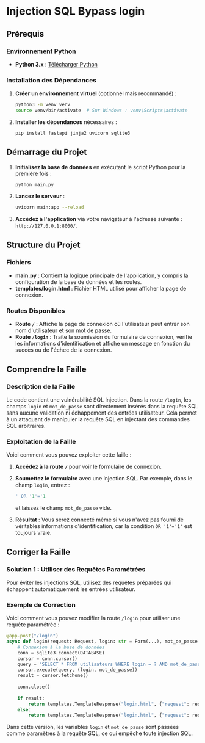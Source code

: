 # Injection SQL Bypass login 

## Prérequis

### Environnement Python

- **Python 3.x** : [Télécharger Python](https://www.python.org/downloads/)

### Installation des Dépendances

1. **Créer un environnement virtuel** (optionnel mais recommandé) :

    ```bash
    python3 -m venv venv
    source venv/bin/activate  # Sur Windows : venv\Scripts\activate
    ```

2. **Installer les dépendances** nécessaires :

    ```bash
    pip install fastapi jinja2 uvicorn sqlite3
    ```

## Démarrage du Projet

1. **Initialisez la base de données** en exécutant le script Python pour la première fois :

    ```bash
    python main.py
    ```

2. **Lancez le serveur** :

    ```bash
    uvicorn main:app --reload
    ```

3. **Accédez à l'application** via votre navigateur à l'adresse suivante : `http://127.0.0.1:8000/`.

## Structure du Projet

### Fichiers

- **main.py** : Contient la logique principale de l'application, y compris la configuration de la base de données et les routes.
- **templates/login.html** : Fichier HTML utilisé pour afficher la page de connexion.

### Routes Disponibles

- **Route `/`** : Affiche la page de connexion où l'utilisateur peut entrer son nom d'utilisateur et son mot de passe.
- **Route `/login`** : Traite la soumission du formulaire de connexion, vérifie les informations d'identification et affiche un message en fonction du succès ou de l'échec de la connexion.

## Comprendre la Faille

### Description de la Faille

Le code contient une vulnérabilité SQL Injection. Dans la route `/login`, les champs `login` et `mot_de_passe` sont directement insérés dans la requête SQL sans aucune validation ni échappement des entrées utilisateur. Cela permet à un attaquant de manipuler la requête SQL en injectant des commandes SQL arbitraires.

### Exploitation de la Faille

Voici comment vous pouvez exploiter cette faille :

1. **Accédez à la route `/`** pour voir le formulaire de connexion.

2. **Soumettez le formulaire** avec une injection SQL. Par exemple, dans le champ `login`, entrez :

    ```sql
    ' OR '1'='1
    ```

    et laissez le champ `mot_de_passe` vide.

3. **Résultat** : Vous serez connecté même si vous n'avez pas fourni de véritables informations d'identification, car la condition `OR '1'='1'` est toujours vraie.

## Corriger la Faille

### Solution 1 : Utiliser des Requêtes Paramétrées

Pour éviter les injections SQL, utilisez des requêtes préparées qui échappent automatiquement les entrées utilisateur.

### Exemple de Correction

Voici comment vous pouvez modifier la route `/login` pour utiliser une requête paramétrée :

```python
@app.post("/login")
async def login(request: Request, login: str = Form(...), mot_de_passe: str = Form(...)):
    # Connexion à la base de données
    conn = sqlite3.connect(DATABASE)
    cursor = conn.cursor()
    query = "SELECT * FROM utilisateurs WHERE login = ? AND mot_de_passe = ?"
    cursor.execute(query, (login, mot_de_passe))
    result = cursor.fetchone()
    
    conn.close()
    
    if result:
        return templates.TemplateResponse("login.html", {"request": request, "message": "Connexion réussie!"})
    else:
        return templates.TemplateResponse("login.html", {"request": request, "message": "Nom d'utilisateur ou mot de passe incorrect."})
```

Dans cette version, les variables `login` et `mot_de_passe` sont passées comme paramètres à la requête SQL, ce qui empêche toute injection SQL.